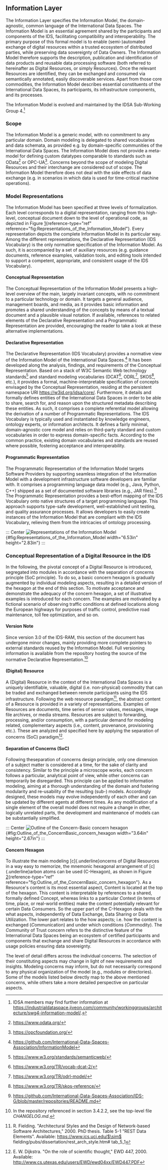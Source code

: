 ## Information Layer

The Information Layer specifies the Information Model, the
domain-agnostic, common language of the International Data Spaces. The
Information Model is an essential agreement shared by the participants
and components of the IDS, facilitating compatibility and
interoperability. The primary purpose of this formal model is to enable
(semi-)automated exchange of digital resources within a trusted
ecosystem of distributed parties, while preserving data sovereignty of
Data Owners. The Information Model therefore supports the description,
publication and identification of data products and reusable data
processing software (both referred to hereinafter as Digital
Resources, or simply Resources). Once the relevant Resources
are identified, they can be exchanged and consumed via semantically
annotated, easily discoverable services. Apart from those core
commodities, the Information Model describes essential constituents of
the International Data Spaces, its participants, its infrastructure
components, and its processes.

The Information Model is evolved and maintained by the IDSA Sub-Working
Group 4.[^1]

### Scope

The Information Model is a generic model, with no commitment to any
particular domain. Domain modeling is delegated to shared vocabularies
and data schemata, as provided e.g. by domain-specific communities of
the International Data Spaces. The Information Model does not provide a
meta-model for defining custom datatypes comparable to standards such as
OData[^2] or OPC-UA[^3]. Concerns beyond the scope of modeling Digital
Resources and their interchange are considered out of scope. The
Information Model therefore does not deal with the side effects of data
exchange (e.g. in scenarios in which data is used for time-critical
machine operations).

### Model Representations

The Information Model has been specified at three levels of
formalization. Each level corresponds to a digital representation,
ranging from this high-level, conceptual document down to the level of
operational code, as depicted in Figure
[1](#fig:Representations_of_the_Information_Model){reference-type="ref"
reference="fig:Representations_of_the_Information_Model"}. Every
representation depicts the complete Information Model in its particular
way. Among the different representations, the Declarative Representation
(IDS Vocabulary) is the only normative specification of the Information
Model. As such, it is accompanied by a set of auxiliary resources (e.g.
guidance documents, reference examples, validation tools, and editing
tools intended to support a competent, appropriate, and consistent usage
of the IDS Vocabulary).

#### Conceptual Representation

The Conceptual Representation of the Information Model presents a
high-level overview of the main, largely invariant concepts, with no
commitment to a particular technology or domain. It targets a general
audience, management boards, and media, as it provides basic information
and promotes a shared understanding of the concepts by means of a
textual document and a plausible visual notation. If available,
references to related elements of the Declarative Representation and a
Programmatic Representation are provided, encouraging the reader to take
a look at these alternative implementations.

#### Declarative Representation

The Declarative Representation (IDS Vocabulary) provides a normative
view of the Information Model of the International Data Spaces.[^4] It
has been developed along the analysis, findings, and requirements of the
Conceptual Representation. Based on a stack of W3C Semantic Web
technology standards[^5] and standard modeling vocabularies (DCAT[^6],
ODRL[^7], SKOS[^8], etc.), it provides a formal, machine-interpretable
specification of concepts envisaged by the Conceptual Representation,
residing at the persistent namespace URI <https://w3id.org/idsa/core/>.
Furthermore, it details and formally defines entities of the
International Data Spaces in order to be able to share, search for, and
reason upon the structured metadata describing these entities. As such,
it comprises a complete referential model allowing the derivation of a
number of Programmatic Representations. The IDS Vocabulary is typically
used and instantiated by knowledge engineers, ontology experts, or
information architects. It defines a fairly minimal, domain-agnostic
core model and relies on third-party standard and custom
vocabularies in order to express domain-specific facts. According to the
common practice, existing domain vocabularies and standards are reused
where possible, fostering acceptance and interoperability.

#### Programmatic Representation

The Programmatic Representation of the Information Model targets
Software Providers by supporting seamless integration of the Information
Model with a development infrastructure software developers are familiar
with. It comprises a programming language data model (e.g., Java,
Python, C++) shipped as a set of documented software libraries (e.g.,
JAR files).[^9] The Programmatic Representation provides a best-effort
mapping of the IDS Vocabulary onto native structures of a target
programming language. This approach supports type-safe development,
well-established unit testing, and quality assurance processes. It
allows developers to easily create instances of the Information Model
that are compliant with the IDS Vocabulary, relieving them from the
intricacies of ontology processing.

::: Center
![Representations of the Information
Model](./media/image31.png){#fig:Representations_of_the_Information_Model
width="6.53in" height="2.83in"}
:::

### Conceptual Representation of a Digital Resource in the IDS

In the following, the pivotal concept of a Digital Resource is
introduced, segregated into modules in accordance with the
separation of concerns principle (SoC principle). To do so, a
basic concern hexagon is gradually augmented by individual modeling
aspects, resulting in a detailed version of the hexagon at the end of
this section. To motivate acceptance and demonstrate the adequacy of the
concern hexagon, a set of illustrative examples is introduced for each
concern. The examples are motivated by a fictional scenario of observing
traffic conditions at defined locations along the European highways for
purposes of traffic control, predictive road maintenance, toll fee
optimization, and so on.

#### Version Note

Since version 3.0 of the IDS-RAM, this section of the document has
undergone minor changes, mainly providing more complete pointers to
external standards reused by the Information Model. Full versioning
information is available from the repository hosting the source of the
normative Declarative Representation.[^10]

#### (Digital) Resource

A (Digital) Resource in the context of the International Data Spaces is
a uniquely identifiable, valuable, digital (i.e. non-physical) commodity
that can be traded and exchanged between remote participants using the
IDS infrastructure. Following the web resource paradigm[^11], the
abstract content of a Resource is provided in a variety of
representations. Examples of Resources are documents, time series of
sensor values, messages, image file archives, or media streams.
Resources are subject to forwarding, processing, and/or consumption,
with a particular demand for modeling related, complementary aspects
(i.e., content, provenance, provisioning etc.). These are analyzed and
specified here by applying the separation of concerns (SoC)
paradigm[^12].

#### Separation of Concerns (SoC)

Following theseparation of concerns design principle, only one
dimension of a subject matter is considered at a time, for the sake of
clarity and consistency. Similar to the principle a microscope works,
each concern follows a particular, analytical point of view, while other
concerns can temporarily be disregarded. This principle can be applied
to information modeling, aiming at a thorough understanding of the
domain and fostering modularity and re-usability of the resulting (sub-)
models. Accordingly designed, these models may evolve independently of
each other and can be updated by different agents at different times. As
any modification of a single element of the overall model does not
require a change in other, logically unrelated parts, the development
and maintenance of models can be substantially simplified.

::: Center
![Outline of the Concern-Basic concern
hexagon](./media/image32.png){#fig:Outline_of_the_ConcernBasic_concern_hexagon
width="3.64in" height="2.67in"}
:::

#### Concern Hexagon

To illustrate the main modeling [c]{.underline}oncerns of Digital
Resources in a way easy to memorize, the mnemonic hexagonal arrangement
of [c]{.underline}arbon atoms can be used (C-Hexagon), as shown in
Figure
[2](#fig:Outline_of_the_ConcernBasic_concern_hexagon){reference-type="ref"
reference="fig:Outline_of_the_ConcernBasic_concern_hexagon"}. As a
Resource's content is its most essential aspect, Content is located at
the top of the hexagon. This content is interpretable by references to a
shared, formally defined Concept, whereas links to a particular
*C*ontext (in terms of time, place, or real-world entities) make the
content potentially relevant for certain Data Consumers. So the upper
part of the C-Hexagon deals with the what aspects, independently of
Data Exchange, Data Sharing or Data Utilization. The lower part relates
to the how aspects; i.e. how the content is exchanged
(*C*ommunication) and under which conditions (*C*ommodity). The
*C*ommunity of Trust concern refers to the distinctive feature of the
International Data Spaces being an ecosystem of certified participants
and components that exchange and share Digital Resources in accordance
with usage policies ensuring data sovereignty.

The level of detail differs across the individual concerns. The
selection of their constituting aspects may change in light of new
requirements and insights. Modeling concerns may inform, but do not
necessarily correspond to any physical organization of the model (e.g.,
modules or directories). Some of the models listed below directly map to
the above mentioned concerns, while others take a more detailed
perspective on particular aspects.

[^1]: IDSA members may find further information at
    https://industrialdataspace.jiveon.com/community/workinggroups/architecture/swg4-information-model/.

[^2]: https://www.odata.org/

[^3]: https://opcfoundation.org/

[^4]: https://github.com/International-Data-Spaces-Association/InformationModel

[^5]: https://www.w3.org/standards/semanticweb/

[^6]: https://www.w3.org/TR/vocab-dcat-2/

[^7]: https://www.w3.org/TR/odrl-model/

[^8]: https://www.w3.org/TR/skos-reference/

[^9]: https://github.com/International-Data-Spaces-Association/IDS-G/blob/master/repositories/README.md

[^10]: In the repository referenced in section 3.4.2.2, see the
    top-level file *CHANGELOG.md*.

[^11]: R. Fielding. \"Architectural Styles and the Design of
    Network-based Software Architectures,\" 2000. PhD thesis. Table 5-1
    \"REST Data Elements\". Available: https://www.ics.uci.edu/$\sim$
    fielding/pubs/dissertation/rest_arch_style.htm$\#$ tab_5\_1

[^12]: E. W. Dijkstra. \"On the role of scientific thought,\" EWD 447,
    2000. Available:
    http://www.cs.utexas.edu/users/EWD/ewd04xx/EWD447.PDF

